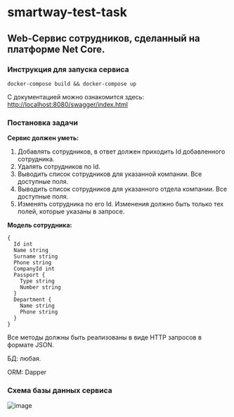 # smartway-test-task
## Web-Сервис сотрудников, сделанный на платформе Net Core.

### Инструкция для запуска сервиса
```
docker-compose build && docker-compose up
```
С документацией можно ознакомится здесь: [http://localhost:8080/swagger/index.html](http://localhost:8080/swagger/index.html)

### Постановка задачи

**Сервис должен уметь:**

1. Добавлять сотрудников, в ответ должен приходить Id добавленного сотрудника.
2. Удалять сотрудников по Id.
3. Выводить список сотрудников для указанной компании. Все доступные поля.
4. Выводить список сотрудников для указанного отдела компании. Все доступные
поля.
5. Изменять сотрудника по его Id. Изменения должно быть только тех полей,
которые указаны в запросе.

**Модель сотрудника:**
```
{
  Id int
  Name string
  Surname string
  Phone string
  CompanyId int
  Passport {
    Type string
    Number string
  }
  Department {
    Name string
    Phone string
  }
}
```
Все методы должны быть реализованы в виде HTTP запросов в формате JSON. 

БД: любая.

ORM: Dapper

### Схема базы данных сервиса

![image](https://github.com/att4ano/smartway-test-task/assets/113085241/4f7e1c03-c341-4b21-8476-7e679933dd78)



